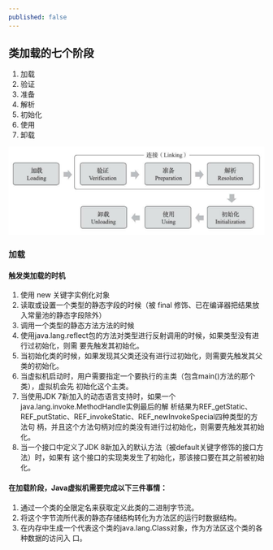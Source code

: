```yaml
---
published: false
---
```


## 类加载的七个阶段
1. 加载
2. 验证
3. 准备
4. 解析
5. 初始化
6. 使用
7. 卸载

![类加载的七个阶段](https://raw.githubusercontent.com/ooftf/Material/master/img/blog/1628348095.png)


### 加载
#### 触发类加载的时机
1. 使用 new 关键字实例化对象
2. 读取或设置一个类型的静态字段的时候（被 final 修饰、已在编译器把结果放入常量池的静态字段除外）
3. 调用一个类型的静态方法方法的时候
4. 使用java.lang.reflect包的方法对类型进行反射调用的时候，如果类型没有进行过初始化，则需
要先触发其初始化。
5. 当初始化类的时候，如果发现其父类还没有进行过初始化，则需要先触发其父类的初始化。
6. 当虚拟机启动时，用户需要指定一个要执行的主类（包含main()方法的那个类），虚拟机会先
初始化这个主类。
7. 当使用JDK 7新加入的动态语言支持时，如果一个java.lang.invoke.MethodHandle实例最后的解
析结果为REF_getStatic、REF_putStatic、REF_invokeStatic、REF_newInvokeSpecial四种类型的方法句
柄，并且这个方法句柄对应的类没有进行过初始化，则需要先触发其初始化。
8. 当一个接口中定义了JDK 8新加入的默认方法（被default关键字修饰的接口方法）时，如果有
这个接口的实现类发生了初始化，那该接口要在其之前被初始化。

#### 在加载阶段，Java虚拟机需要完成以下三件事情：

1. 通过一个类的全限定名来获取定义此类的二进制字节流。
2. 将这个字节流所代表的静态存储结构转化为方法区的运行时数据结构。
3. 在内存中生成一个代表这个类的java.lang.Class对象，作为方法区这个类的各种数据的访问入
口。

